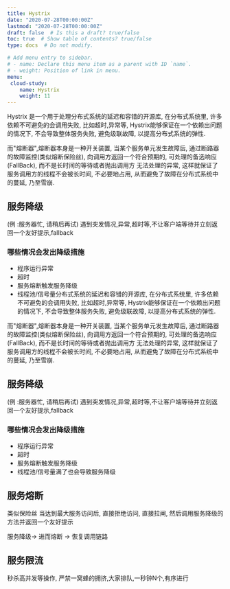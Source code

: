 ```yaml
---
title: Hystrix
date: "2020-07-28T00:00:00Z"
lastmod: "2020-07-28T00:00:00Z"
draft: false  # Is this a draft? true/false
toc: true  # Show table of contents? true/false
type: docs  # Do not modify.

# Add menu entry to sidebar.
# - name: Declare this menu item as a parent with ID `name`.
# - weight: Position of link in menu.
menu:
 cloud-study:
    name: Hystrix
    weight: 11
---
```


Hystrix 是一个用于处理分布式系统的延迟和容错的开源库, 在分布式系统里, 许多依赖不可避免的会调用失败, 比如超时,异常等, Hystrix能够保证在一个依赖出问题的情况下, 不会导致整体服务失败, 避免级联故障, 以提高分布式系统的弹性.

而"熔断器",熔断器本身是一种开关装置, 当某个服务单元发生故障后, 通过断路器的故障监控(类似熔断保险丝),  向调用方返回一个符合预期的, 可处理的备选响应(FallBack), 而不是长时间的等待或者抛出调用方 无法处理的异常,  这样就保证了服务调用方的线程不会被长时间, 不必要地占用, 从而避免了故障在分布式系统中的蔓延, 乃至雪崩.

## 服务降级

(例 :服务器忙, 请稍后再试) 遇到突发情况,异常,超时等,不让客户端等待并立刻返回一个友好提示,fallback

### 哪些情况会发出降级措施

- 程序运行异常
- 超时
- 服务熔断触发服务降级
- 线程池/信号量分布式系统的延迟和容错的开源库, 在分布式系统里, 许多依赖不可避免的会调用失败, 比如超时,异常等, Hystrix能够保证在一个依赖出问题的情况下, 不会导致整体服务失败, 避免级联故障, 以提高分布式系统的弹性.

而"熔断器",熔断器本身是一种开关装置, 当某个服务单元发生故障后, 通过断路器的故障监控(类似熔断保险丝),  向调用方返回一个符合预期的, 可处理的备选响应(FallBack), 而不是长时间的等待或者抛出调用方 无法处理的异常,  这样就保证了服务调用方的线程不会被长时间, 不必要地占用, 从而避免了故障在分布式系统中的蔓延, 乃至雪崩.

## 服务降级

(例 :服务器忙, 请稍后再试) 遇到突发情况,异常,超时等,不让客户端等待并立刻返回一个友好提示,fallback

### 哪些情况会发出降级措施

- 程序运行异常
- 超时
- 服务熔断触发服务降级
- 线程池/信号量满了也会导致服务降级

## 服务熔断

类似保险丝 当达到最大服务访问后, 直接拒绝访问, 直接拉闸, 然后调用服务降级的方法并返回一个友好提示

服务降级-> 进而熔断 -> 恢复调用链路

## 服务限流

秒杀高并发等操作, 严禁一窝蜂的拥挤,大家排队,一秒钟N个,有序进行



